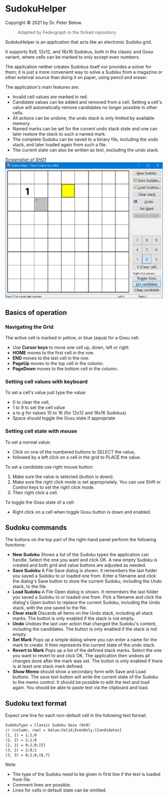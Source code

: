 # SudokuHelper

Copyright © 2021 by Dr. Peter Below.

> Adapted by Federgraph in the forked repository.

SudokuHelper is an application that acts like an electronic Sudoku grid.

It supports 9x9, 12x12, and 16x16 Sudokus, both in the classic and Gosu variant, where cells can be marked to only accept even numbers.

The application neither creates Sudokus itself nor provides a solver for them;
it is just a more convenient way to solve a Sudoku from a magazine or other external source than doing it on paper,
using pencil and eraser.

The application's main features are:
- Invalid cell values are marked in red.
- Candidate values can be added and removed from a cell. Setting a cell's value will automatically remove candidates no longer possible in other cells.
- All actions can be undone, the undo stack is only limited by available memory.
- Named marks can be set for the current undo stack state and one can later restore the stack to such a named mark.
- The complete Sudoku can be saved to a binary file, including the undo stack, and later loaded again from such a file.
- The current state can also be written as text, excluding the undo stack.

<a href="../images/SH01-01.png">*Screenshot of SH01*<br>
![SH01 screenshot](../images/SH01-01.png)</a>

## Basics of operation

### Navigating the Grid

The active cell is marked in yellow, or blue (aqua) for a Gosu cell.

- Use **Cursor keys** to move one cell up, down, left or right.
- **HOME** moves to the first cell in the row.
- **END** moves to the last cell in the row.
- **PageUp** moves to the top cell in the column.
- **PageDown** moves to the bottom cell in the column.

### Setting cell values with keyboard

To set a cell's value just type the value:
- 0 to clear the cell,
- 1 to 9 to set the cell value
- a to g for values 10 to 16 (for 12x12 and 16x16 Sudokus)
- Space should toggle the Gosu state if appropriate

### Setting cell state with mouse

To set a normal value:
- Click on one of the numbered buttons to SELECT the value,
- followed by a left click on a cell in the grid to PLACE the value.

To set a candidate use right mouse button:
1. Make sure the value is selected (button is down).
2. Make sure the right click mode is set appropriately.
   You can use Shift or Control keys to set the right click mode.
3. Then right click a cell.

To toggle the Gosu state of a cell:
- Right click on a cell when toggle Gosu button is down and enabled.

## Sudoku commands

The buttons on the top part of the right-hand panel perform the following functions:

- **New Sudoku** Shows a list of the Sudoku types the application can handle. Select the one you want and click OK. A new empty Sudoku is created and both grid and value buttons are adjusted as needed.
- **Save Sudoku** A File Save dialog is shown. It remembers the last folder you saved a Sudoku to or loaded one from. Enter a filename and click the dialog's Save button to store the current Sudoku, including the Undo stack, to the file.
- **Load Sudoku** A File Open dialog is shown. It remembers the last folder you saved a Sudoku to or loaded one from. Pick a filename and click the dialog's Open button to replace the current Sudoku, including the Undo stack, with the one saved to the file.
- **Clear stack** Discards all items on the Undo stack, including all stack marks. The button is only enabled if the stack is not empty.
- **Undo** Undoes the last user action that changed the Sudoku's content, including the candidates. The button is only enabled if the stack is not empty.
- **Set Mark** Pops up a simple dialog where you can enter a name for the mark to create. It then represents the current state of the undo stack.
- **Revert to Mark** Pops up a list of the defined stack marks. Select the one you want to revert to and click OK. The application then undoes all changes done after the mark was set. The button is only enabled if there is at least one stack mark defined.
- **Show Memo** should show a secondary form with Save and Load buttons.
The save text button will write the current state of the Sudoku to the memo control.
It should be possible to edit the text and load again.
You should be able to paste text via the clipboard and load.

## Sudoku text format

Expect one line for each non-default cell in the following text format:

```
SudokuType = Classic Sudoku Gosu (9x9)
// (column, row) = Value;Valid;EvenOnly;[Candidates]
(1, 1) = 1;1;0
(2, 2) = 2;1;0
(2, 3) = 0;1;0;[5]
(3, 2) = 2;0;1
(3, 3) = 0;1;0;[6,7]
```
Note:
- The type of the Sudoku need to be given in first line if the text is loaded from file.
- Comment lines are possible.
- Lines for cells in default state can be omitted.
